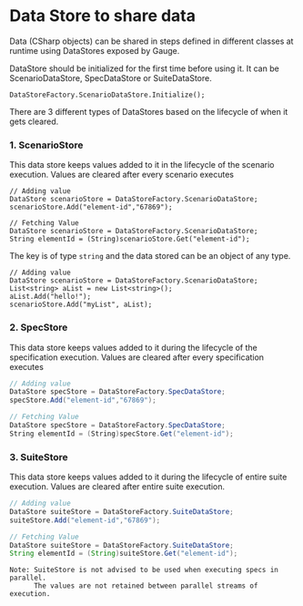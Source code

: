 # Data Store to share data
Data (CSharp objects) can be shared in steps defined in different classes at runtime using DataStores exposed by Gauge.

DataStore should be initialized for the first time before using it. It can be ScenarioDataStore, SpecDataStore or SuiteDataStore.

````
DataStoreFactory.ScenarioDataStore.Initialize();
````

There are 3 different types of DataStores based on the lifecycle of when it gets cleared.
### 1. ScenarioStore
This data store keeps values added to it in the lifecycle of the scenario execution. Values are cleared after every scenario executes
````chsarp
// Adding value
DataStore scenarioStore = DataStoreFactory.ScenarioDataStore;
scenarioStore.Add("element-id","67869");

// Fetching Value
DataStore scenarioStore = DataStoreFactory.ScenarioDataStore;
String elementId = (String)scenarioStore.Get("element-id");
````
The key is of type `string` and the data stored can be an object of any type.

````
// Adding value
DataStore scenarioStore = DataStoreFactory.ScenarioDataStore;
List<string> aList = new List<string>();
aList.Add("hello!");
scenarioStore.Add("myList", aList);
````

### 2. SpecStore
This data store keeps values added to it during the lifecycle of the specification execution. Values are cleared after every specification executes

````csharp
// Adding value
DataStore specStore = DataStoreFactory.SpecDataStore;
specStore.Add("element-id","67869");

// Fetching Value
DataStore specStore = DataStoreFactory.SpecDataStore;
String elementId = (String)specStore.Get("element-id");
````

### 3. SuiteStore
This data store keeps values added to it during the lifecycle of entire suite execution. Values are cleared after entire suite execution.


````java
// Adding value
DataStore suiteStore = DataStoreFactory.SuiteDataStore;
suiteStore.Add("element-id","67869");

// Fetching Value
DataStore suiteStore = DataStoreFactory.SuiteDataStore;
String elementId = (String)suiteStore.Get("element-id");
````

````
Note: SuiteStore is not advised to be used when executing specs in parallel.
      The values are not retained between parallel streams of execution.
````

